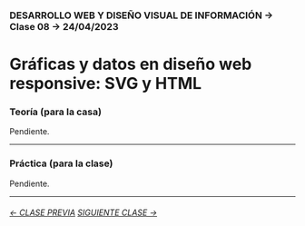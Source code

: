 ### DESARROLLO WEB Y DISEÑO VISUAL DE INFORMACIÓN → Clase 08 → 24/04/2023

# Gráficas y datos en diseño web responsive: SVG y HTML

### Teoría (para la casa)

Pendiente.

- - - - - - - - - - - - - - 

### Práctica (para la clase)

Pendiente.

- - - - - - - 

###### [← CLASE PREVIA](https://github.com/profesorfaco/dno097-2024/tree/main/clase-07) [SIGUIENTE CLASE →](https://github.com/profesorfaco/dno097-2024/tree/main/clase-10)